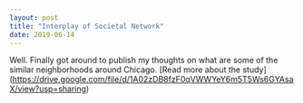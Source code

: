 ```yaml
---
layout: post
title: "Interplay of Societal Network"
date: 2019-06-14
---
```


Well. Finally got around to publish my thoughts on what are some of the similar neighborhoods around Chicago. [Read more about the study] (https://drive.google.com/file/d/1A02zDB8fzF0qVWWYeY6m5T5Ws6GYAsaX/view?usp=sharing)
